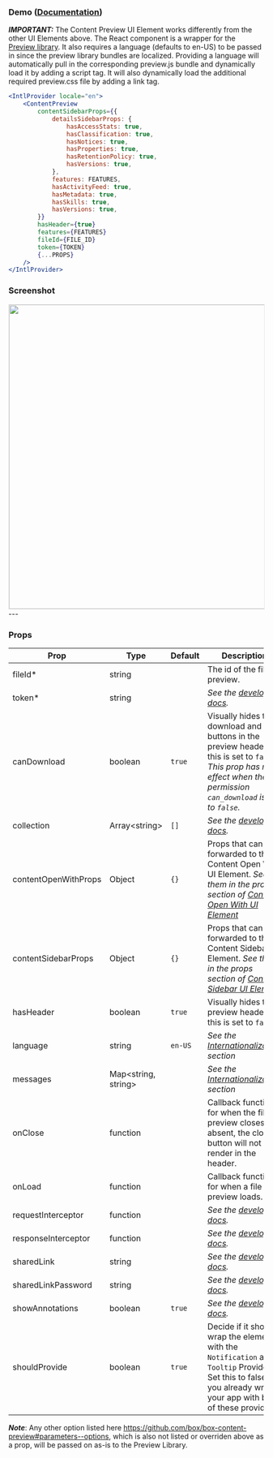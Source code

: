 ### Demo ([Documentation](https://developer.box.com/docs/box-content-preview))
***IMPORTANT:*** The Content Preview UI Element works differently from the other UI Elements above. The React component is a wrapper for the [Preview library](https://developer.box.com/docs/box-content-preview). It also requires a language (defaults to en-US) to be passed in since the preview library bundles are localized. Providing a language will automatically pull in the corresponding preview.js bundle and dynamically load it by adding a script tag. It will also dynamically load the additional required preview.css file by adding a link tag.

```jsx
<IntlProvider locale="en">
    <ContentPreview
        contentSidebarProps={{
            detailsSidebarProps: {
                hasAccessStats: true,
                hasClassification: true,
                hasNotices: true,
                hasProperties: true,
                hasRetentionPolicy: true,
                hasVersions: true,
            },
            features: FEATURES,
            hasActivityFeed: true,
            hasMetadata: true,
            hasSkills: true,
            hasVersions: true,
        }}
        hasHeader={true}
        features={FEATURES}
        fileId={FILE_ID}
        token={TOKEN}
        {...PROPS}
    />
</IntlProvider>
```

### Screenshot
<img src="https://user-images.githubusercontent.com/1075325/27419184-596b485c-56d4-11e7-8d42-c65328089c95.png" style="border: 1px solid #e8e8e8;" width="600" />
---

### Props
| Prop                 | Type | Default | Description                                                                                                                                                                         |
|----------------------| --- | --- |-------------------------------------------------------------------------------------------------------------------------------------------------------------------------------------|
| fileId*              | string | | The id of the file to preview.                                                                                                                                                      |
| token*               | string |  | *See the [developer docs](https://developer.box.com/docs/box-content-preview#section-options).*                                                                                     |
| canDownload          | boolean | `true` | Visually hides the download and print buttons in the preview header if this is set to `false`. *This prop has no effect when the file permission `can_download` is set to `false`.* |
| collection           | Array&lt;string&gt; | `[]` | *See the [developer docs](https://developer.box.com/docs/box-content-preview#section-options).*                                                                                     |
| contentOpenWithProps | Object | `{}` | Props that can be forwarded to the Content Open With UI Element. *See them in the props section of [Content Open With UI Element](#content-open-with-documentation)*                |
| contentSidebarProps  | Object | `{}` | Props that can be forwarded to the Content Sidebar UI Element. *See them in the props section of [Content Sidebar UI Element](#content-sidebar-documentation)*                      |
| hasHeader            | boolean | `true` | Visually hides the preview header if this is set to `false`.                                                                                                                        |
| language             | string | `en-US` | *See the [Internationalization](../README.md#internationalization) section*                                                                                                         |
| messages             | Map<string, string> |  | *See the [Internationalization](../README.md#internationalization) section*                                                                                                         |
| onClose              | function |  | Callback function for when the file preview closes. If absent, the close button will not render in the header.                                                                      |
| onLoad               | function |  | Callback function for when a file preview loads.                                                                                                                                    |
| requestInterceptor   | function | | *See the [developer docs](https://developer.box.com/docs/box-content-preview#section-options).*                                                                                     |
| responseInterceptor  | function | | *See the [developer docs](https://developer.box.com/docs/box-content-preview#section-options).*                                                                                     |
| sharedLink           | string |  | *See the [developer docs](https://developer.box.com/docs/box-content-preview#section-options).*                                                                                     |
| sharedLinkPassword   | string |  | *See the [developer docs](https://developer.box.com/docs/box-content-preview#section-options).*                                                                                     |
| showAnnotations      | boolean | `true` | *See the [developer docs](https://developer.box.com/docs/box-content-preview#section-options).*                                                                                     |
| shouldProvide        | boolean | `true` | Decide if it should wrap the element with the `Notification` and `Tooltip` Provider. Set this to false if you already wrap your app with both of these providers.                       |

***Note***: Any other option listed here https://github.com/box/box-content-preview#parameters--options, which is also not listed or overriden above as a prop, will be passed on as-is to the Preview Library.
